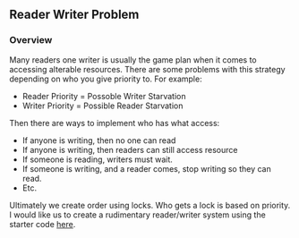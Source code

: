 ## Reader Writer Problem

### Overview

Many readers one writer is usually the game plan when it comes to accessing alterable resources. There are some problems 
with this strategy depending on who you give priority to. For example:

- Reader Priority = Possoble Writer Starvation
- Writer Priority = Possible Reader Starvation

Then there are ways to implement who has what access:

- If anyone is writing, then no one can read
- If anyone is writing, then readers can still access resource
- If someone is reading, writers must wait.
- If someone is writing, and a reader comes, stop writing so they can read.
- Etc.

Ultimately we create order using locks. Who gets a lock is based on priority. I would like us to create 
a rudimentary reader/writer system using the starter code [here](./starter_code.py). 
